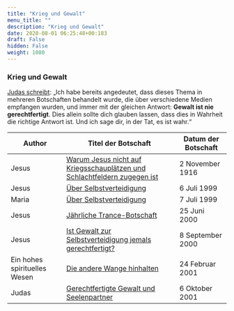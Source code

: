 ```yaml
---
title: "Krieg und Gewalt"
menu_title: ""
description: "Krieg und Gewalt"
date: 2020-08-01 06:25:48+00:183
draft: False
hidden: False
weight: 1080
---
```

### Krieg und Gewalt

[Judas schreibt](/aktuelle-botschaften/aktuelle-botschaften-in-reihenfolge-des-datums/aktuelle-botschaften-2001/gerechtfertigte-gewalt-und-seelenpartner-hr-judas-6-oktober-2001/): „Ich habe bereits angedeutet, dass dieses Thema in mehreren Botschaften behandelt wurde, die über verschiedene Medien empfangen wurden, und immer mit der gleichen Antwort: **Gewalt ist nie gerechtfertigt**. Dies allein sollte dich glauben lassen, dass dies in Wahrheit die richtige Antwort ist. Und ich sage dir, in der Tat, es ist wahr.“

**Author** | **Titel der Botschaft** | **Datum der Botschaft**  
---|---|---
Jesus | [Warum Jesus nicht auf Kriegsschauplätzen und Schlachtfeldern zugegen ist](/padgett-botschaften/padgett-botschaften-in-reihenfolge-des-datums/padgett-botschaften-1916/warum-jesus-nicht-auf-kriegsschauplaetzen-und-schlachtfeldern-zugegen-ist-jep-jesus-2-november-1916/) | 2 November 1916
Jesus | [Über Selbstverteidigung](/aktuelle-botschaften/aktuelle-botschaften-in-reihenfolge-des-datums/aktuelle-botschaften-1995-1999/ueber-selbstverteidigung-ks-jesus-6-juli-1999/) | 6 Juli 1999
Maria | [Über Selbstverteidigung](/aktuelle-botschaften/aktuelle-botschaften-in-reihenfolge-des-datums/aktuelle-botschaften-1995-1999/ueber-selbstverteidigung-ar-maria-7-juli-1999/) | 7 Juli 1999
Jesus | [Jährliche Trance-Botschaft](/aktuelle-botschaften/aktuelle-botschaften-in-reihenfolge-des-datums/aktuelle-botschaften-2000/jaehrliche-trancebotschaft-ar-jesus-25-juni-2000/) | 25 Juni 2000
Jesus | [Ist Gewalt zur Selbstverteidigung jemals gerechtfertigt?](/aktuelle-botschaften/aktuelle-botschaften-in-reihenfolge-des-datums/aktuelle-botschaften-2000/ist-gewalt-zur-selbstverteidigung-jemals-gerechtfertigt-ks-jesus-8-september-2000/) | 8 September 2000
Ein hohes spirituelles Wesen | [Die andere Wange hinhalten](/aktuelle-botschaften/aktuelle-botschaften-in-reihenfolge-des-datums/aktuelle-botschaften-2001/die-andere-wange-hinhalten-ks-ein-hohes-spirituelles-wesen-24-februar-2001/) | 24 Februar 2001
Judas | [Gerechtfertigte Gewalt und Seelenpartner](/aktuelle-botschaften/aktuelle-botschaften-in-reihenfolge-des-datums/aktuelle-botschaften-2001/gerechtfertigte-gewalt-und-seelenpartner-hr-judas-6-oktober-2001/) | 6 Oktober 2001
